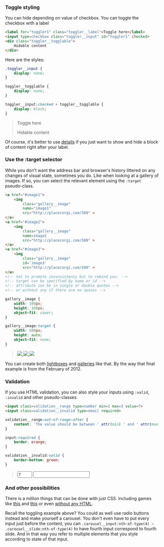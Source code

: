 ### Toggle styling

You can hide depending on value of checkbox. You can toggle the checkbox with a label
```html
<label for="toggler1" class="toggler__label">Toggle here</label>
<input type=checkbox class="toggler__input" id="toggler1" checked>
<div class="toggler__togglable">
	Hidable content
</div>
```

Here are the styles:

```css
.toggler__input {
	display: none;
}

toggler__togglable {
	display: none;
}

toggler__input:checked + toggler__togglable {
	display: block;
}
```

<blockquote markdown="0">
<style>
.toggler__input {
display: none;
}

toggler__togglable {
display: none;
}

toggler__input:checked + toggler__togglable {
display: block; /* the style that you want to turn on/off */
}
</style>

<label for="toggler1" class="toggler__label">Toggle here</label>
<input type=checkbox class="toggler__input" id="toggler1" checked>
<div class="toggler__togglable">
Hidable content
</div>
</blockquote>

Of course, it's better to use [details](#details-is-the-spoiler-thing) if you just want to show and hide a block of content right after your label.


### Use the :target selector

While you don't want the address bar and browser's history littered on any changes of visual state, sometimes you do. Like when looking at a gallery of images. If so, you can select the relevant element using the `:target` pseudo-class.

```html
<a href="#image1">
	<img 
		class="gallery__image"
		name="image1" 
		src="http://placecorgi.com/500" >
</a>
<a href="#image2">
	<img 
		class="gallery__image"
		name=image2 
		src="http://placecorgi.com/500" >
</a>
<a href="#image3">
	<img
		class="gallery__image" 
		id='image3' 
		src="http://placecorgi.com/500" >
</a>
<!-- not to promote inconsistency but to remind you: -->
<!-- target can be specified by name or id -->
<!-- attribute can be in single or double quotes -->
<!-- or without any if there are no spaces -->
```

```css
gallery__image {
	width: 100px;
	height: 100px;
	object-fit: cover;
}

gallery__image:target {
	width: 500px;
	height: auto;
	object-fit: none;
}
```

<blockquote markdown="0">
<style>
gallery__image {
width: 100px;
height: 100px;
object-fit: cover;
}

gallery__image:target {
width: 500px;
height: auto;
object-fit: none;
}
</style>

<a href="#image1">
<img 
class="gallery__image"
name="image1" 
src="http://placecorgi.com/500" >
</a>
<a href="#image2">
<img 
class="gallery__image"
name=image2 
src="http://placecorgi.com/500" >
</a>
<a href="#image3">
<img
class="gallery__image" 
id='image3' 
src="http://placecorgi.com/500" >
</a>
</blockquote>

You can create both [lightboxes](https://codepen.io/gschier/pen/HCoqh) and [galleries](http://thewebrocks.com/demos/targetgallery/) like that. By the way that final example is from the February of 2012.


### Validation

If you use HTML validation, you can also style your inputs using `:valid`, `:invalid` and other pseudo-classes.

```html
<input class=validation__range type=number min=1 max=3 value=7>
<input class=validation__invalid type=email required>
```

```css
validation__range:out-of-range:after {
	content: 'The value should be between ' attr(min) ' and ' attr(max);
}

input:required {
	border: orange;
}

validation__invalid:valid {
	border-bottom: green;
}
```

<blockquote markdown="0">
<style>
validation__range:out-of-range:after {
	content: 'The value should be between ' attr(min) ' and ' attr(max);
}

input:required {
	border: orange;
}

validation__invalid:valid {
	border-bottom: green;
}
</style>

<input class=validation__range type=number min=1 max=3 value=7>
<input class=validation__invalid type=email required>
</blockquote>

### And other possibilities

There is a million things that can be done with just CSS. Including games like [this](https://codepen.io/elad2412/pen/hBaqo) and [this](https://codepen.io/jcoulterdesign/pen/NOMeEb) or even [without any HTML](https://codepen.io/SelenIT/pen/oXzMbR).

Recall the toggling example above? You could as well use radio buttons instead and make yourself a carousel. You don't even have to put every input just before the content, you can `.carousel__input:nth-of-type(4) ~ .carousel__slide:nth-of-type(4)` to have fourth input correspond to fourth slide. And in that way you refer to multiple elements that you style according to state of that input.


